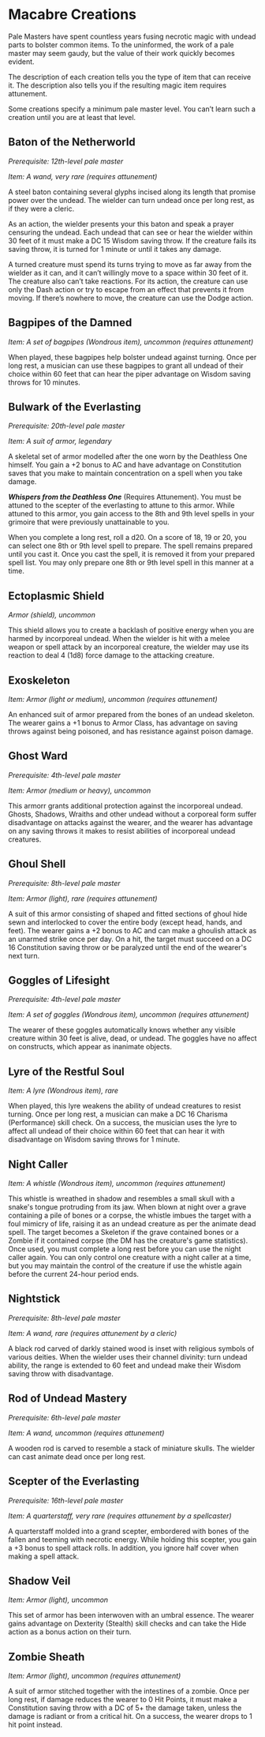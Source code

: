 # Macabre Creations
Pale Masters have spent countless years fusing necrotic magic with undead parts to bolster common items. To the uninformed, the work of a pale master may seem gaudy, but the value of their work quickly becomes evident.

The description of each creation tells you the type of item that can receive it. The description also tells you if the resulting magic item requires attunement.

Some creations specify a minimum pale master level. You can’t learn such a creation until you are at least that level.

## Baton of the Netherworld
*Prerequisite: 12th-level pale master*

*Item: A wand, very rare (requires attunement)*

A steel baton containing several glyphs incised along its length that promise power over the undead. The wielder can turn undead once per long rest, as if they were a cleric. 

As an action, the wielder presents your this baton and speak a prayer censuring the undead. Each undead that can see or hear the wielder within 30 feet of it must make a DC 15 Wisdom saving throw. If the creature fails its saving throw, it is turned for 1 minute or until it takes any damage.

A turned creature must spend its turns trying to move as far away from the wielder as it can, and it can’t willingly move to a space within 30 feet of it. The creature also can’t take reactions. For its action, the creature can use only the Dash action or try to escape from an effect that prevents it from moving. If there’s nowhere to move, the creature can use the Dodge action.

## Bagpipes of the Damned
*Item: A set of bagpipes (Wondrous item), uncommon (requires attunement)*

When played, these bagpipes help bolster undead against turning. Once per long rest, a musician can use these bagpipes to grant all undead of their choice within 60 feet that can hear the piper advantage on Wisdom saving throws for 10 minutes.

## Bulwark of the Everlasting
*Prerequisite: 20th-level pale master*

*Item: A suit of armor, legendary*

A skeletal set of armor modelled after the one worn by the Deathless One himself. You gain a +2 bonus to AC and have advantage on Constitution saves that you make to maintain concentration on a spell when you take damage.

***Whispers from the Deathless One*** (Requires Attunement). You must be attuned to the scepter of the everlasting to attune to this armor. While attuned to this armor, you gain access to the 8th and 9th level spells in your grimoire that were previously unattainable to you. 

When you complete a long rest, roll a d20. On a score of 18, 19 or 20, you can select one 8th or 9th level spell to prepare. The spell remains prepared until you cast it. Once you cast the spell, it is removed it from your prepared spell list. You may only prepare one 8th or 9th level spell in this manner at a time.

## Ectoplasmic Shield
*Armor (shield), uncommon*

This shield allows you to create a backlash of positive energy when you are harmed by incorporeal undead. When the wielder is hit with a melee weapon or spell attack by an incorporeal creature, the wielder may use its reaction to deal 4 (1d8) force damage to the attacking creature.

## Exoskeleton
*Item: Armor (light or medium), uncommon (requires attunement)*

An enhanced suit of armor prepared from the bones of an undead skeleton. The wearer gains a +1 bonus to Armor Class, has advantage on saving throws against being poisoned, and has resistance against poison damage.

## Ghost Ward
*Prerequisite: 4th-level pale master*

*Item: Armor (medium or heavy), uncommon*

This armorr grants additional protection against the incorporeal undead. Ghosts, Shadows, Wraiths and other undead without a corporeal form suffer disadvantage on attacks against the wearer, and the wearer has advantage on any saving throws it makes to resist abilities of incorporeal undead creatures.

## Ghoul Shell
*Prerequisite: 8th-level pale master*

*Item: Armor (light), rare (requires attunement)*

A suit of this armor consisting of shaped and fitted sections of ghoul hide sewn and interlocked to cover the entire body (except head, hands, and feet). The wearer gains a +2 bonus to AC and can make a ghoulish attack as an unarmed strike once per day. On a hit, the target must succeed on a DC 16 Constitution saving throw or be paralyzed until the end of the wearer's next turn.

## Goggles of Lifesight
*Prerequisite: 4th-level pale master*

*Item: A set of goggles (Wondrous item), uncommon (requires attunement)*

The wearer of these goggles automatically knows whether any visible creature within 30 feet is alive, dead, or undead. The goggles have no affect on constructs, which appear as inanimate objects.

## Lyre of the Restful Soul
*Item: A lyre (Wondrous item), rare*

When played, this lyre weakens the ability of undead creatures to resist turning. Once per long rest, a musician can make a DC 16 Charisma (Performance) skill check. On a success, the musician uses the lyre to affect all undead of their choice within 60 feet that can hear it with disadvantage on Wisdom saving throws for 1 minute.

## Night Caller
*Item: A whistle (Wondrous item), uncommon (requires attunement)*

This whistle is wreathed in shadow and resembles a small skull with a snake's tongue protruding from its jaw. When blown at night over a grave containing a pile of bones or a corpse, the whistle imbues the target with a foul mimicry of life, raising it as an undead creature as per the animate dead spell. The target becomes a Skeleton if the grave contained bones or a Zombie if it contained corpse (the DM has the creature's game statistics). Once used, you must complete a long rest before you can use the night caller again. You can only control one creature with a night caller at a time, but you may maintain the control of the creature if use the whistle again before the current 24-hour period ends.

## Nightstick
*Prerequisite: 8th-level pale master*

*Item: A wand, rare (requires attunement by a cleric)*

A black rod carved of darkly stained wood is inset with religious symbols of various deities. When the wielder uses their channel divinity: turn undead ability, the range is extended to 60 feet and undead make their Wisdom saving throw with disadvantage.

## Rod of Undead Mastery
*Prerequisite: 6th-level pale master*

*Item: A wand, uncommon (requires attunement)*

A wooden rod is carved to resemble a stack of miniature skulls. The wielder can cast animate dead once per long rest.

## Scepter of the Everlasting
*Prerequisite: 16th-level pale master*

*Item: A quarterstaff, very rare (requires attunement by a spellcaster)*

A quarterstaff molded into a grand scepter, embordered with bones of the fallen and teeming with necrotic energy. While holding this scepter, you gain a +3 bonus to spell attack rolls. In addition, you ignore half cover when making a spell attack.

## Shadow Veil
*Item: Armor (light), uncommon*

This set of armor has been interwoven with an umbral essence. The wearer gains advantage on Dexterity (Stealth) skill checks and can take the Hide action as a bonus action on their turn.

## Zombie Sheath
*Item: Armor (light), uncommon (requires attunement)*

A suit of armor stitched together with the intestines of a zombie. Once per long rest, if damage reduces the wearer to 0 Hit Points, it must make a Constitution saving throw with a DC of 5+ the damage taken, unless the damage is radiant or from a critical hit. On a success, the wearer drops to 1 hit point instead.